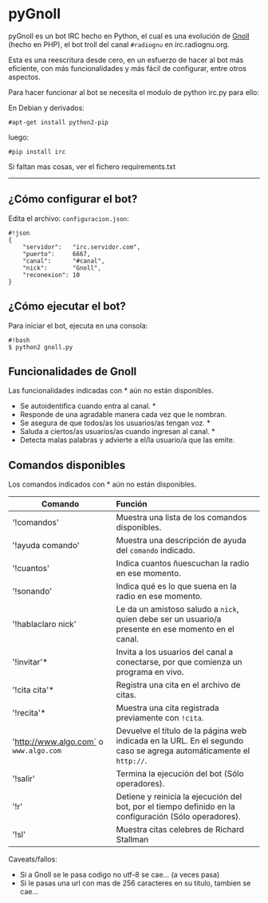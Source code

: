 # pyGnoll #

pyGnoll es un bot IRC hecho en Python, el cual es una evolución de
[Gnoll](https://bitbucket.org/radiognu/gnoll) (hecho en PHP), el bot troll del
canal `#radiognu` en irc.radiognu.org.

Esta es una reescritura desde cero, en un esfuerzo de hacer al bot más
eficiente, con más funcionalidades y más fácil de configurar, entre otros
aspectos.

Para hacer funcionar al bot se necesita el modulo de python irc.py
para ello:

En Debian y derivados:

```
#apt-get install python2-pip
```

luego:

```
#pip install irc
```

Si faltan mas cosas, ver el fichero requirements.txt
- - -

## ¿Cómo configurar el bot? ##

Edita el archivo: `configuracion.json`:

```
#!json
{
    "servidor":   "irc.servidor.com",
    "puerto":     6667,
    "canal":      "#canal",
    "nick":       "Gnoll",
    "reconexion": 10
}
```

## ¿Cómo ejecutar el bot? ##

Para iniciar el bot, ejecuta en una consola:

```
#!bash
$ python2 gnoll.py
```

## Funcionalidades de Gnoll ##

Las funcionalidades indicadas con * aún no están disponibles.

* Se autoidentifica cuando entra al canal. *
* Responde de una agradable manera cada vez que le nombran.
* Se asegura de que todos/as los usuarios/as tengan voz. *
* Saluda a ciertos/as usuarios/as cuando ingresan al canal. *
* Detecta malas palabras y advierte a el/la usuario/a que las emite.

## Comandos disponibles ##

Los comandos indicados con * aún no están disponibles.

Comando | Función
------ | :-----
'!comandos' | Muestra una lista de los comandos disponibles.
'!ayuda comando' | Muestra una descripción de ayuda del `comando` indicado.
'!cuantos'| Indica cuantos ñuescuchan la radio en ese momento.
'!sonando'| Indica qué es lo que suena en la radio en ese momento.
'!hablaclaro nick' | Le da un amistoso saludo a `nick`, quien debe ser un usuario/a presente en ese momento en el canal.
'!invitar'* | Invita a los usuarios del canal a conectarse, por que comienza un programa en vivo.
'!cita cita'* | Registra una cita en el archivo de citas.
'!recita'* | Muestra una cita registrada previamente con `!cita`.
'http://www.algo.com` o `www.algo.com` | Devuelve el título de la página web indicada en la URL. En el segundo caso se agrega automáticamente el `http://`.
'!salir' | Termina la ejecución del bot (Sólo operadores).
'!r' | Detiene y reinicia la ejecución del bot, por el tiempo definido en la configuración (Sólo operadores).
'!sl' | Muestra citas celebres de Richard Stallman

Caveats/fallos:

* Si a Gnoll se le pasa codigo no utf-8 se cae... (a veces pasa)
* Si le pasas una url con mas de 256 caracteres en su titulo, tambien se cae...